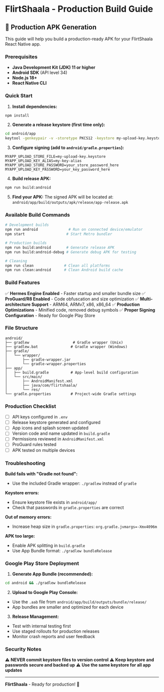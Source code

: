 # FlirtShaala - Production Build Guide

## 🚀 Production APK Generation

This guide will help you build a production-ready APK for your FlirtShaala React Native app.

### Prerequisites

- **Java Development Kit (JDK) 11 or higher**
- **Android SDK** (API level 34)
- **Node.js 18+**
- **React Native CLI**

### Quick Start

1. **Install dependencies:**
```bash
npm install
```

2. **Generate a release keystore (first time only):**
```bash
cd android/app
keytool -genkeypair -v -storetype PKCS12 -keystore my-upload-key.keystore -alias my-key-alias -keyalg RSA -keysize 2048 -validity 10000
```

3. **Configure signing (add to `android/gradle.properties`):**
```properties
MYAPP_UPLOAD_STORE_FILE=my-upload-key.keystore
MYAPP_UPLOAD_KEY_ALIAS=my-key-alias
MYAPP_UPLOAD_STORE_PASSWORD=your_store_password_here
MYAPP_UPLOAD_KEY_PASSWORD=your_key_password_here
```

4. **Build release APK:**
```bash
npm run build:android
```

5. **Find your APK:**
The signed APK will be located at:
`android/app/build/outputs/apk/release/app-release.apk`

### Available Build Commands

```bash
# Development builds
npm run android              # Run on connected device/emulator
npm start                   # Start Metro bundler

# Production builds
npm run build:android       # Generate release APK
npm run build:android-debug # Generate debug APK for testing

# Cleaning
npm run clean              # Clean all platforms
npm run clean:android      # Clean Android build cache
```

### Build Features

✅ **Hermes Engine Enabled** - Faster startup and smaller bundle size
✅ **ProGuard/R8 Enabled** - Code obfuscation and size optimization
✅ **Multi-architecture Support** - ARM64, ARMv7, x86, x86_64
✅ **Production Optimizations** - Minified code, removed debug symbols
✅ **Proper Signing Configuration** - Ready for Google Play Store

### File Structure

```
android/
├── gradlew                    # Gradle wrapper (Unix)
├── gradlew.bat               # Gradle wrapper (Windows)
├── gradle/
│   └── wrapper/
│       ├── gradle-wrapper.jar
│       └── gradle-wrapper.properties
├── app/
│   ├── build.gradle          # App-level build configuration
│   └── src/main/
│       ├── AndroidManifest.xml
│       ├── java/com/flirtshaala/
│       └── res/
└── gradle.properties         # Project-wide Gradle settings
```

### Production Checklist

- [ ] API keys configured in `.env`
- [ ] Release keystore generated and configured
- [ ] App icons and splash screen updated
- [ ] Version code and name updated in `build.gradle`
- [ ] Permissions reviewed in `AndroidManifest.xml`
- [ ] ProGuard rules tested
- [ ] APK tested on multiple devices

### Troubleshooting

**Build fails with "Gradle not found":**
- Use the included Gradle wrapper: `./gradlew` instead of `gradle`

**Keystore errors:**
- Ensure keystore file exists in `android/app/`
- Check that passwords in `gradle.properties` are correct

**Out of memory errors:**
- Increase heap size in `gradle.properties`: `org.gradle.jvmargs=-Xmx4096m`

**APK too large:**
- Enable APK splitting in `build.gradle`
- Use App Bundle format: `./gradlew bundleRelease`

### Google Play Store Deployment

1. **Generate App Bundle (recommended):**
```bash
cd android && ./gradlew bundleRelease
```

2. **Upload to Google Play Console:**
- Use the `.aab` file from `android/app/build/outputs/bundle/release/`
- App bundles are smaller and optimized for each device

3. **Release Management:**
- Test with internal testing first
- Use staged rollouts for production releases
- Monitor crash reports and user feedback

### Security Notes

⚠️ **NEVER commit keystore files to version control**
⚠️ **Keep keystore and passwords secure and backed up**
⚠️ **Use the same keystore for all app updates**

---

**FlirtShaala** - Ready for production! 🚀